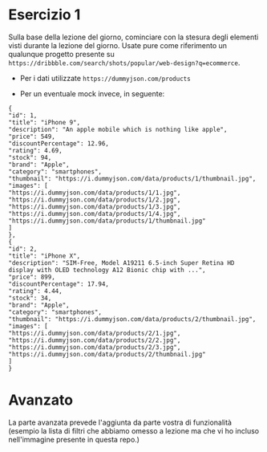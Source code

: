 # Esercizio 1

Sulla base della lezione del giorno, cominciare con la stesura degli elementi visti durante la lezione del giorno. Usate pure come riferimento un qualunque progetto presente su `https://dribbble.com/search/shots/popular/web-design?q=ecommerce`.

- Per i dati utilizzate `https://dummyjson.com/products`

- Per un eventuale mock invece, in seguente:

```
{
"id": 1,
"title": "iPhone 9",
"description": "An apple mobile which is nothing like apple",
"price": 549,
"discountPercentage": 12.96,
"rating": 4.69,
"stock": 94,
"brand": "Apple",
"category": "smartphones",
"thumbnail": "https://i.dummyjson.com/data/products/1/thumbnail.jpg",
"images": [
"https://i.dummyjson.com/data/products/1/1.jpg",
"https://i.dummyjson.com/data/products/1/2.jpg",
"https://i.dummyjson.com/data/products/1/3.jpg",
"https://i.dummyjson.com/data/products/1/4.jpg",
"https://i.dummyjson.com/data/products/1/thumbnail.jpg"
]
},
{
"id": 2,
"title": "iPhone X",
"description": "SIM-Free, Model A19211 6.5-inch Super Retina HD display with OLED technology A12 Bionic chip with ...",
"price": 899,
"discountPercentage": 17.94,
"rating": 4.44,
"stock": 34,
"brand": "Apple",
"category": "smartphones",
"thumbnail": "https://i.dummyjson.com/data/products/2/thumbnail.jpg",
"images": [
"https://i.dummyjson.com/data/products/2/1.jpg",
"https://i.dummyjson.com/data/products/2/2.jpg",
"https://i.dummyjson.com/data/products/2/3.jpg",
"https://i.dummyjson.com/data/products/2/thumbnail.jpg"
]
}
```

# Avanzato

La parte avanzata prevede l'aggiunta da parte vostra di funzionalità (esempio la lista di filtri che abbiamo omesso a lezione ma che vi ho incluso nell'immagine presente in questa repo.)
